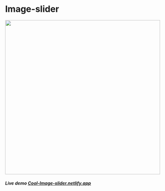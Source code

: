 # Image-slider


<img src="public/img/Screen.png" width="500">

##### Live demo  <a href="">Cool-Image-slider.netlify.app</a>